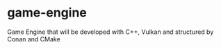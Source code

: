 # game-engine
Game Engine that will be developed with C++, Vulkan and structured by Conan and CMake
